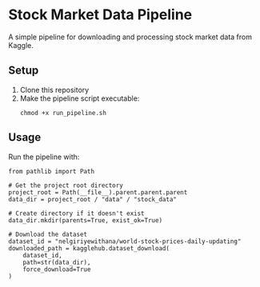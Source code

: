 # Stock Market Data Pipeline

A simple pipeline for downloading and processing stock market data from Kaggle.

## Setup

1. Clone this repository
2. Make the pipeline script executable:
   ```
   chmod +x run_pipeline.sh
   ```

## Usage

Run the pipeline with:

```
from pathlib import Path

# Get the project root directory
project_root = Path(__file__).parent.parent.parent
data_dir = project_root / "data" / "stock_data"

# Create directory if it doesn't exist
data_dir.mkdir(parents=True, exist_ok=True)

# Download the dataset
dataset_id = "nelgiriyewithana/world-stock-prices-daily-updating"
downloaded_path = kagglehub.dataset_download(
    dataset_id,
    path=str(data_dir),
    force_download=True
)